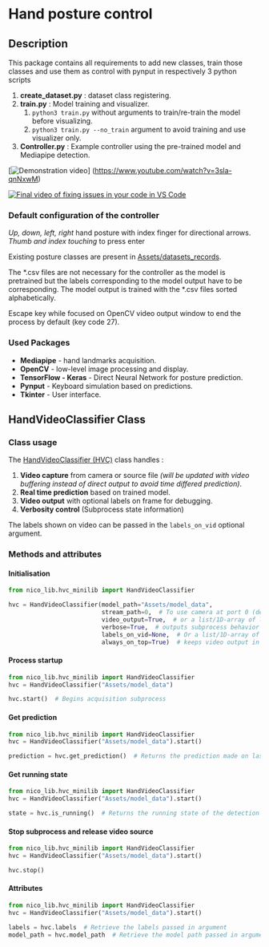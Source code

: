 # Hand posture control

## Description
This package contains all requirements to add new classes, 
train those classes and use them as control with pynput in respectively 3 python scripts

1. **create_dataset.py** : dataset class registering.
2. **train.py** : Model training and visualizer.
   1. `python3 train.py` without arguments to train/re-train the model before visualizing.
   2. `python3 train.py --no_train` argument to avoid training and use visualizer only.
3. **Controller.py** : Example controller using the pre-trained model and Mediapipe detection.

[![Demonstration video](https://i3.ytimg.com/vi/3sla-qnNxwM/maxresdefault.jpg)]
(https://www.youtube.com/watch?v=3sla-qnNxwM)

[![Final video of fixing issues in your code in VS Code](https://img.youtube.com/vi/JLMbpiywVxQ/maxresdefault.jpg)](https://www.youtube.com/watch?v=JLMbpiywVxQ)

### Default configuration of the controller
*Up, down, left, right* hand posture with index finger for directional arrows.
*Thumb and index touching* to press enter

Existing posture classes are present in [Assets/datasets_records](Assets/datasets_records).

The *.csv files are not necessary for the controller as the model is pretrained 
but the labels corresponding to the model output have to be corresponding.
The model output is trained with the *.csv files sorted alphabetically.

Escape key while focused on OpenCV video output window to end the process by default (key code 27).

### Used Packages

* **Mediapipe** - hand landmarks acquisition.
* **OpenCV** - low-level image processing and display.
* **TensorFlow - Keras** - Direct Neural Network for posture prediction.
* **Pynput** - Keyboard simulation based on predictions.
* **Tkinter** - User interface.

## HandVideoClassifier Class

### Class usage

The [HandVideoClassifier (HVC)](nico_lib/hvc_minilib.py) class handles :

1. **Video capture** from camera or source file 
*(will be updated with video buffering instead of direct output to avoid time differed prediction)*.
2. **Real time prediction** based on trained model.
3. **Video output** with optional labels on frame for debugging.
4. **Verbosity control** (Subprocess state information)

The labels shown on video can be passed in the `labels_on_vid` optional argument.

### Methods and attributes

#### Initialisation

```python
from nico_lib.hvc_minilib import HandVideoClassifier

hvc = HandVideoClassifier(model_path="Assets/model_data",
                          stream_path=0,  # To use camera at port 0 (default)
                          video_output=True,  # or a list/1D-array of labels
                          verbose=True,  # outputs subprocess behavior to console
                          labels_on_vid=None,  # Or a list/1D-array of labels
                          always_on_top=True)  # keeps video output in front of other apps
```

#### Process startup

```python
from nico_lib.hvc_minilib import HandVideoClassifier
hvc = HandVideoClassifier("Assets/model_data")

hvc.start()  # Begins acquisition subprocess
```

#### Get prediction

```python
from nico_lib.hvc_minilib import HandVideoClassifier
hvc = HandVideoClassifier("Assets/model_data").start()

prediction = hvc.get_prediction()  # Returns the prediction made on last frame
```

#### Get running state

```python
from nico_lib.hvc_minilib import HandVideoClassifier
hvc = HandVideoClassifier("Assets/model_data").start()

state = hvc.is_running()  # Returns the running state of the detection subprocess (bool)
```

#### Stop subprocess and release video source

```python
from nico_lib.hvc_minilib import HandVideoClassifier
hvc = HandVideoClassifier("Assets/model_data").start()

hvc.stop()
```

#### Attributes

```python
from nico_lib.hvc_minilib import HandVideoClassifier
hvc = HandVideoClassifier("Assets/model_data").start()

labels = hvc.labels  # Retrieve the labels passed in argument
model_path = hvc.model_path  # Retrieve the model path passed in argument
```